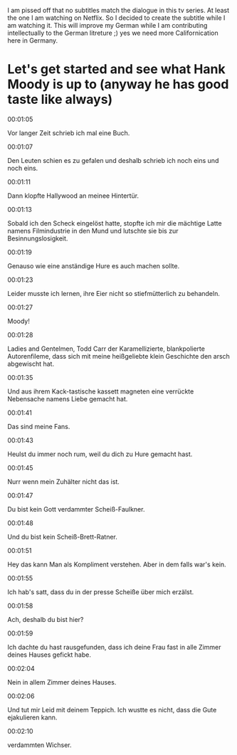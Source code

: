 I am pissed off that no subtitles match the dialogue in this tv series.
At least the one I am watching on Netflix.
So I decided to create the subtitle while I am watching it.
This will improve my German while I am contributing intellectually to the German litreture ;) yes we need more Californication here in Germany.

# Let's get started and see what Hank Moody is up to (anyway he has good taste like always)

00:01:05

Vor langer Zeit schrieb ich mal eine Buch.

00:01:07

Den Leuten schien es zu gefalen und deshalb schrieb ich noch eins und noch eins.

00:01:11

Dann klopfte Hallywood an meinee Hintertür.

00:01:13

Sobald ich den Scheck eingelöst hatte, 
stopfte ich mir die mächtige Latte namens Filmindustrie in den Mund und lutschte sie bis zur Besinnungslosigkeit.

00:01:19

Genauso wie eine anständige Hure es auch machen sollte.

00:01:23

Leider musste ich lernen, ihre Eier nicht so stiefmütterlich zu behandeln.

00:01:27

Moody!

00:01:28

Ladies and Gentelmen, Todd Carr der Karamellizierte, blankpolierte Autorenfileme, dass sich mit meine heißgeliebte klein Geschichte den arsch abgewischt hat.

00:01:35

Und aus ihrem Kack-tastische kassett magneten eine verrückte Nebensache namens Liebe gemacht hat.

00:01:41

Das sind meine Fans.

00:01:43

Heulst du immer noch rum, weil du dich zu Hure gemacht hast.

00:01:45

Nurr wenn mein Zuhälter nicht das ist.

00:01:47

Du bist kein Gott verdammter Scheiß-Faulkner.

00:01:48

Und du bist kein Scheiß-Brett-Ratner.

00:01:51

Hey das kann Man als Kompliment verstehen.
Aber in dem falls war's kein.

00:01:55

Ich hab's satt, dass du in der presse Scheiße über mich erzälst.

00:01:58

Ach, deshalb du bist hier?

00:01:59

Ich dachte du hast rausgefunden, dass ich deine Frau fast in alle Zimmer deines Hauses gefickt habe.

00:02:04

Nein in allem Zimmer deines Hauses.

00:02:06

Und tut mir Leid mit deinem Teppich.
Ich wustte es nicht, dass die Gute ejakulieren kann.

00:02:10

verdammten Wichser.


